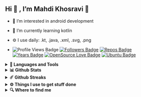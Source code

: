 ## Hi 👋 , I’m Mahdi Khosravi :rose:	

<!-- [![PRs Welcome](https://img.shields.io/badge/PRs-welcome-brightgreen.svg?style=flat&logo=github)](https://github.com/mahdidev78) -->

- 👀 I’m interested in android development
 
- 🌱 I’m currently learning kotlin
 
- ⚙️ I use daily: .kt, .java, .xml, .svg, .png

- ![Profile Views Badge](https://komarev.com/ghpvc/?username=mahdidev78&color=blue)
[![Followers Badge](https://img.shields.io/github/followers/mahdidev78?color=%234CC61E&label=GitHub%20Followers%20%3A)](https://github.com/mahdidev78?tab=followers)
[![Repos Badge](https://badges.pufler.dev/repos/mahdidev78)][GitHub Repos]
[![Years Badge](https://badges.pufler.dev/years/mahdidev78)][GitHub]
[![OpenSource Love Badge](https://badges.frapsoft.com/os/v2/open-source.svg?v=103)][GitHub Repos]
[![Ubuntu Badge](https://img.shields.io/badge/OS-Ubuntu-E95420?logo=ubuntu&logoColor=white)](https://ubuntu.com/)

<!-- 
[![Andoird Badge](https://img.shields.io/badge/Dev-Android-3DDC84?logo=android&logoColor=white)](https://developer.android.com/)
 -->
<details>
	<summary><b>🔨 Languages and Tools</b></summary>
	
![](https://img.shields.io/badge/OS-Linux-informational?style=flat&logo=linux&logoColor=white&color=2bbc8a)

![](https://img.shields.io/badge/Tools-Inkscape-informational?style=flat&logo=inkscape&logoColor=white&color=2bbc8a)
![](https://img.shields.io/badge/Tools-ShapeShift-informational?style=flat&logo=shapeshift&logoColor=white&color=2bbc8a)
![](https://img.shields.io/badge/Tools-Git-informational?style=flat&logo=git&logoColor=white&color=2bbc8a)
![](https://img.shields.io/badge/Tools-Gimp-informational?style=flat&logo=gimp&logoColor=white&color=2bbc8a)
![](https://img.shields.io/badge/Tools-Vim-informational?style=flat&logo=vim&logoColor=white&color=2bbc8a)
![](https://img.shields.io/badge/Tools-StackOverflow-informational?style=flat&logo=stackoverflow&logoColor=white&color=2bbc8a)
![](https://img.shields.io/badge/Tools-FlatIcon-informational?style=flat&logo=flaticon&logoColor=white&color=green)
![](https://img.shields.io/badge/Tools-icons8-informational?style=flat&logo=icons8&logoColor=white&color=green)
![](https://img.shields.io/badge/Tools-gradle-informational?style=flat&logo=gradle&logoColor=white&color=green)

![](https://img.shields.io/badge/Code-Kotlin-informational?style=flat&logo=kotlin&logoColor=white&color=2bbc8a)
![](https://img.shields.io/badge/Code-Java-informational?style=flat&logo=java&logoColor=white&color=2bbc8a)
![](https://img.shields.io/badge/Code-PHP-informational?style=flat&logo=php&logoColor=white&color=green)
![](https://img.shields.io/badge/Code-HTML5-informational?style=flat&logo=html5&logoColor=white&color=green)
![](https://img.shields.io/badge/Code-CSS3-informational?style=flat&logo=css3&logoColor=white&color=green)

![](https://img.shields.io/badge/Editor-AndroidStudio-informational?style=flat&logo=androidstudio&logoColor=white&color=green)
![](https://img.shields.io/badge/Platform-Android-informational?style=flat&logo=android&logoColor=white&color=green)
	
</details>

<!-- 
***### Projects and Dev Stuffs:
 -->
<details>
  <br />
  <summary><b>📊 Github Stats</b></summary>

![Your Repository’s Stats](https://github-readme-stats.vercel.app/api?username=mahdidev78&layout=compact&show_icons=true)
![Top Langs](https://github-readme-stats.vercel.app/api/top-langs/?username=mahdidev78&layout=compact)
  
</details>

<details>
  <summary><b>☄️  Github Streaks</b></summary>
  
  [![GitHub Streak](http://github-readme-streak-stats.herokuapp.com?user=mahdidev78)](https://git.io/streak-stats)
</details>
  

<details>	
  <br />
  <summary><b>⚙️ Things I use to get stuff done</b></summary>
  	<ul>
  	    <li><b>OS:</b> Ubuntu 21.04</li>
	    <li><b>Laptop: </b> msi CX61 (i7)</li>
  	    <li><b>Browser: </b> Chrome Web Browser</li>
	    <li><b>Terminal: </b> ZSH: Oh My Zsh</li>
	    <li><b>To Stay Updated:</b> Dev.to, Medium, Linkedin and Twitter.</li>
		<li>
	
![Workspace CPU](https://img.shields.io/badge/Intel-Core_i7_4th-0071C5?logo=intel&logoColor=white)
![Workspace Graphic Card](https://img.shields.io/badge/NVIDIA-GF117M-76B900?logo=nvidia&logoColor=white)
![Workspace Name](https://img.shields.io/badge/Ubuntu-MSI_CX61-0078D6?logo=ubuntu&logoColor=white)
	 	</li>
	<br />
	</ul>
</details>

<details>
	<summary><b>🔍 Where to find me</b></summary>
  
[<img src="https://img.shields.io/badge/Stack%20Overflow-282C34?logo=stackoverflow&logoColor=FE7A16" alt="Stack Overflow logo" title="Stack Overflow" height="24" />][StackOverflow]
[<img src="https://img.shields.io/badge/LinkedIn-282C34?logo=linkedin&logoColor=0077B5" alt="LinkedIn logo" title="LinkedIn" height="24" />][LinkedIn]
[<img src="https://img.shields.io/badge/dev.to-0A0A0A?logo=dev.to&logoColor=white" alt="Dev.to logo" title="dev.to" height="24" />][Dev.to]
[<img src="https://img.shields.io/badge/Medium-12100E?logo=medium&logoColor=white" alt="Medium logo" title="Medium" height="24" />][Medium]
[<img src="https://img.shields.io/badge/GitHub-100000?logo=github&logoColor=white" alt="Github logo" title="Github" height="24" />][GitHub]
[<img src="https://img.shields.io/badge/Instagram-E4405F?logo=instagram&logoColor=white" alt="Instagram logo" title="Instagram" height="24" />][Instagram]
	
</details>

[Dev.to]:https://dev.to/mahdidev78
[LinkedIn]:https://www.linkedin.com/in/mahdi-khosravi-6a366121b/
[StackOverflow]:https://stackoverflow.com/users/16764233/mahdidev78
[Instagram]:https://www.instagram.com/mahdidev78/
[Medium]:https://medium.com/@mahdidev78
[GitHub]:https://github.com/mahdidev78
[GitHub Repos]:https://github.com/mahdidev78?tab=repositories
